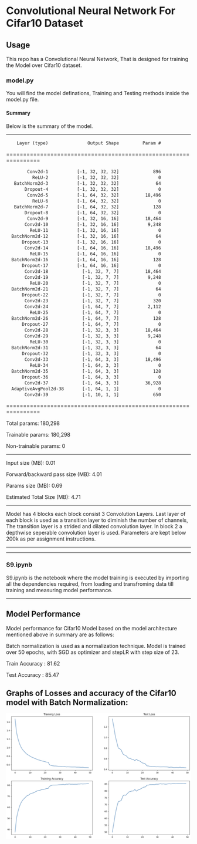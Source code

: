 # Convolutional Neural Network For Cifar10 Dataset


## Usage
This repo has a Convolutional Neural Network, That is designed for training the Model over Cifar10 dataset.

### model.py
You will find the model definations, Training and Testing methods inside the model.py file.


#### Summary
Below is the summary of the model.

----------------------------------------------------------------
        Layer (type)               Output Shape         Param #

================================================================

            Conv2d-1           [-1, 32, 32, 32]             896
              ReLU-2           [-1, 32, 32, 32]               0
       BatchNorm2d-3           [-1, 32, 32, 32]              64
           Dropout-4           [-1, 32, 32, 32]               0
            Conv2d-5           [-1, 64, 32, 32]          18,496
              ReLU-6           [-1, 64, 32, 32]               0
       BatchNorm2d-7           [-1, 64, 32, 32]             128
           Dropout-8           [-1, 64, 32, 32]               0
            Conv2d-9           [-1, 32, 16, 16]          18,464
           Conv2d-10           [-1, 32, 16, 16]           9,248
             ReLU-11           [-1, 32, 16, 16]               0
      BatchNorm2d-12           [-1, 32, 16, 16]              64
          Dropout-13           [-1, 32, 16, 16]               0
           Conv2d-14           [-1, 64, 16, 16]          18,496
             ReLU-15           [-1, 64, 16, 16]               0
      BatchNorm2d-16           [-1, 64, 16, 16]             128
          Dropout-17           [-1, 64, 16, 16]               0
           Conv2d-18             [-1, 32, 7, 7]          18,464
           Conv2d-19             [-1, 32, 7, 7]           9,248
             ReLU-20             [-1, 32, 7, 7]               0
      BatchNorm2d-21             [-1, 32, 7, 7]              64
          Dropout-22             [-1, 32, 7, 7]               0
           Conv2d-23             [-1, 32, 7, 7]             320
           Conv2d-24             [-1, 64, 7, 7]           2,112
             ReLU-25             [-1, 64, 7, 7]               0
      BatchNorm2d-26             [-1, 64, 7, 7]             128
          Dropout-27             [-1, 64, 7, 7]               0
           Conv2d-28             [-1, 32, 3, 3]          18,464
           Conv2d-29             [-1, 32, 3, 3]           9,248
             ReLU-30             [-1, 32, 3, 3]               0
      BatchNorm2d-31             [-1, 32, 3, 3]              64
          Dropout-32             [-1, 32, 3, 3]               0
           Conv2d-33             [-1, 64, 3, 3]          18,496
             ReLU-34             [-1, 64, 3, 3]               0
      BatchNorm2d-35             [-1, 64, 3, 3]             128
          Dropout-36             [-1, 64, 3, 3]               0
           Conv2d-37             [-1, 64, 3, 3]          36,928
      AdaptiveAvgPool2d-38       [-1, 64, 1, 1]               0           
           Conv2d-39             [-1, 10, 1, 1]             650

================================================================

Total params: 180,298

Trainable params: 180,298

Non-trainable params: 0

----------------------------------------------------------------

Input size (MB): 0.01

Forward/backward pass size (MB): 4.01

Params size (MB): 0.69

Estimated Total Size (MB): 4.71

----------------------------------------------------------------

Model has 4 blocks each block consist 3 Convolution Layers. Last layer of each block is used as a transition layer to diminish the number of channels, The transition layer is a strided and dilated convolution layer. In block 2 a depthwise seperable convolution layer is used. Parameters are kept below 200k as per assignment instructions.

----------------------------------------------------------------

***

### S9.ipynb

S9.ipynb is the notebook where the model training is executed by importing all the dependencies required, from loading and transfroming data till training and measuring model performance.


***
## Model Performance
Model performance for Cifar10 Model based on the model architecture mentioned above in summary are as follows:

Batch normalization is used as a normalization technique.
Model is trained over 50 epochs, with SGD as optimizer and stepLR with step size of 23.

Train Accuracy : 81.62

Test Accuracy : 85.47


## Graphs of Losses and accuracy of the Cifar10 model with Batch Normalization:

![Accuracy|Loss Plot](images/graphs.png)